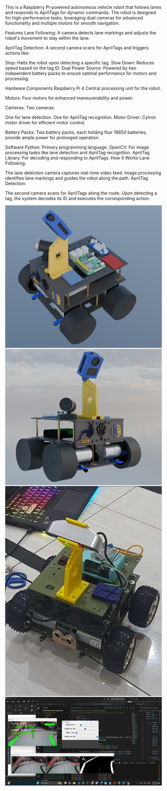This is a Raspberry Pi-powered autonomous vehicle robot that follows lanes and responds to AprilTags for dynamic commands. The robot is designed for high-performance tasks, leveraging dual cameras for advanced functionality and multiple motors for smooth navigation.

Features
Lane Following:
A camera detects lane markings and adjusts the robot's movement to stay within the lane.

AprilTag Detection:
A second camera scans for AprilTags and triggers actions like:

Stop: Halts the robot upon detecting a specific tag.
Slow Down: Reduces speed based on the tag ID.
Dual Power Source:
Powered by two independent battery packs to ensure optimal performance for motors and processing.

Hardware Components
Raspberry Pi 4
Central processing unit for the robot.

Motors:
Four motors for enhanced maneuverability and power.

Cameras:
Two cameras:

One for lane detection.
One for AprilTag recognition.
Motor Driver:
Cytron motor driver for efficient motor control.

Battery Packs:
Two battery packs, each holding four 18650 batteries, provide ample power for prolonged operation.

Software
Python: Primary programming language.
OpenCV: For image processing tasks like lane detection and AprilTag recognition.
AprilTag Library: For decoding and responding to AprilTags.
How It Works
Lane Following:

The lane detection camera captures real-time video feed.
Image processing identifies lane markings and guides the robot along the path.
AprilTag Detection:

The second camera scans for AprilTags along the route.
Upon detecting a tag, the system decodes its ID and executes the corresponding action.

![image](images/blender_SqKXOvwX1H.png)
![image](images/blender_bTNMyflF7E.png)
![image](images/462643653_909512244654542_5862294923005185438_n.jpg)
![image](images/1G2kKa1SuL.png)
